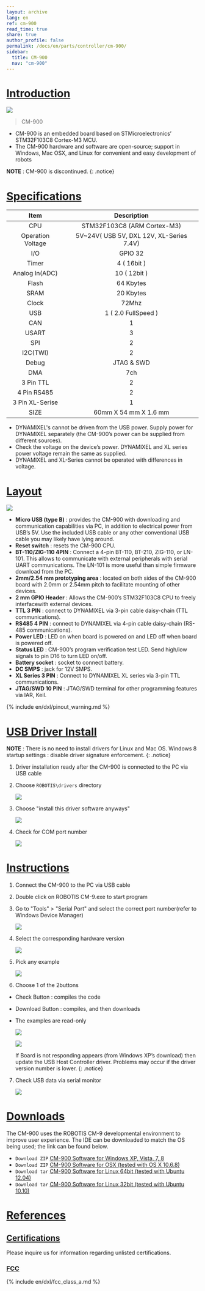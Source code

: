 ```yaml
---
layout: archive
lang: en
ref: cm-900
read_time: true
share: true
author_profile: false
permalink: /docs/en/parts/controller/cm-900/
sidebar:
  title: CM-900
  nav: "cm-900"
---
```


# [Introduction](#introduction)

![](/assets/images/parts/controller/cm-900/cm-900_product.jpg)

> CM-900

- CM-900 is an embedded board based on STMicroelectronics’ STM32F103C8 Cortex-M3 MCU.
- The CM-900 hardware and software are open-source; support in Windows, Mac OSX, and Linux for convenient and easy development of robots

**NOTE** : CM-900 is discontinued.
{: .notice}

# [Specifications](#specifications)

|        Item        |               Description                |
|:------------------:|:----------------------------------------:|
|        CPU         |       STM32F103C8 (ARM Cortex-M3)        |
| Operation  Voltage | 5V~24V( USB 5V, DXL 12V, XL-Series 7.4V) |
|        I/O         |                 GPIO 32                  |
|       Timer        |               4 ( 16bit )                |
|   Analog In(ADC)   |               10 ( 12bit )               |
|       Flash        |                64 Kbytes                 |
|        SRAM        |                20 Kbytes                 |
|       Clock        |                  72Mhz                   |
|        USB         |           1 ( 2.0 FullSpeed )            |
|        CAN         |                    1                     |
|       USART        |                    3                     |
|        SPI         |                    2                     |
|      I2C(TWI)      |                    2                     |
|       Debug        |                JTAG & SWD                |
|        DMA         |                   7ch                    |
|     3 Pin TTL      |                    2                     |
|    4 Pin RS485     |                    2                     |
|  3 Pin XL-Serise   |                    1                     |
|        SIZE        |          60mm X 54 mm X 1.6 mm           |


- DYNAMIXEL's cannot be driven from the USB power. Supply power for DYNAMIXEL separately (the CM-900’s power can be supplied from different sources).
- Check the voltage on the device’s power. DYNAMIXEL and XL series power voltage remain the same as supplied.
- DYNAMIXEL and XL-Series cannot be operated with differences in voltage.

# [Layout](#layout)

![](/assets/images/parts/controller/cm-900/cm-900_01.png)

- **Micro USB (type B)** : provides the CM-900 with downloading and communication capabilities via PC, in addition to electrical power from USB’s 5V. Use the included USB cable or any other conventional USB cable you may likely have lying around.
- **Reset switch** : resets the CM-900 CPU.
- **BT-110/ZIG-110 4PIN** : Connect a 4-pin BT-110, BT-210, ZIG-110, or LN-101. This allows to communicate with external peripherals with serial UART communications. The LN-101 is more useful than simple firmware download from the PC.
- **2mm/2.54 mm prototyping area** : located on both sides of the CM-900 board with 2.0mm or 2.54mm pitch to facilitate mounting of other devices.
- **2 mm GPIO Header** :  Allows the CM-900’s STM32F103C8 CPU to freely interfacewith external devices.
- **TTL 3 PIN** : connect to DYNAMIXEL via 3-pin cable daisy-chain (TTL communications).
- **RS485 4 PIN** : connect to DYNAMIXEL via 4-pin cable daisy-chain (RS-485 communications).
- **Power LED** : LED on when board is powered on and LED off when board is powered off.
- **Status LED** : CM-900’s program verification test LED. Send high/low signals to pin D16 to turn LED on/off.
- **Battery socket** : socket to connect battery.
- **DC SMPS** : jack for 12V SMPS.
- **XL Series 3 PIN** : Connect to DYNAMIXEL XL series via 3-pin TTL communications.
- **JTAG/SWD 10 PIN** : JTAG/SWD terminal for other programming features via IAR, Keil.

{% include en/dxl/pinout_warning.md %}

# [USB Driver Install](#usb-driver-install)

**NOTE** : There is no need to install drivers for Linux and Mac OS. Windows 8 startup settings : disable driver signature enforcement.
{: .notice}
 
1. Driver installation ready after the CM-900 is connected to the PC via USB cable
 
2. Choose `ROBOTIS\drivers` directory

    ![](/assets/images/parts/controller/cm-900/cm-900_02.gif)
 
3. Choose "install this driver software anyways"

    ![](/assets/images/parts/controller/cm-900/cm-900_03.gif)
 
4. Check for COM port number

    ![](/assets/images/parts/controller/cm-900/cm-900_04.gif)

# [Instructions](#instructions)

1. Connect the CM-900 to the PC via USB cable
 
2. Double click on ROBOTIS CM-9.exe to start program
 
3. Go to "Tools" > "Serial Port" and select the correct port number(refer to Windows Device Manager)

    ![](/assets/images/parts/controller/cm-900/cm-900_05.gif)
 
4. Select the corresponding hardware version

    ![](/assets/images/parts/controller/cm-900/cm-900_06.gif)
 
5. Pick any example

    ![](/assets/images/parts/controller/cm-900/cm-900_07.gif)
 
6. Choose 1 of the 2buttons
  - Check Button : compiles the code
  - Download Button : compiles, and then downloads
  - The examples are read-only

    ![](/assets/images/parts/controller/cm-900/cm-900_08.png)
    
    ![](/assets/images/parts/controller/cm-900/cm-900_09.png)
  
    If Board is not responding appears (from Windows XP’s download) then update the USB Host Controller driver. Problems may occur if the driver version number is lower.
    {: .notice}
 
7. Check USB data via serial monitor

    ![](/assets/images/parts/controller/cm-900/cm-900_10.png)

# [Downloads](#downloads)

The CM-900 uses the ROBOTIS CM-9 developmental environment to improve user experience. The IDE can be downloaded to match the OS being used; the  link can be found below.

- `Download ZIP` [CM-900 Software for Windows XP, Vista, 7, 8](http://www.robotis.com/download/software/CM-9/ROBOTIS_CM9-v1.0.0-windows.zip)
- `Download ZIP` [CM-900 Software for OSX (tested with OS X 10.6.8)](http://www.robotis.com/download/software/CM-9/ROBOTIS_CM9-v1.0.0-macosx.dmg)
- `Download tar` [CM-900 Software for Linux 64bit (tested with Ubuntu 12.04)](http://www.robotis.com/download/software/CM-9/ROBOTIS_CM9-v1.0.0-linux64.tar.gz)
- `Download tar` [CM-900 Software for Linux 32bit (tested with Ubuntu 10.10)](http://www.robotis.com/download/software/CM-9/ROBOTIS_CM9-v1.0.0-linux32.tar.gz)

# [References](#references)

## [Certifications](#certifications)
Please inquire us for information regarding unlisted certifications.

### [FCC](#fcc)
{% include en/dxl/fcc_class_a.md %}


[RoboPlus Task]: /docs/en/software/rplus1/task/getting_started/
[RoboPlus Motion]: /docs/en/software/rplus1/motion/
[RoboPlus Manager]: /docs/en/software/rplus1/manager/
[Number of pressed Start button]: /docs/en/software/rplus1/task/programming_02/#button-count
[Start button]: /docs/en/software/rplus1/task/programming_02/#button-count
[LN-101]: /docs/en/parts/interface/ln-101/
[ZIG-110]: /docs/en/parts/communication/zig-110/
[BT-110]: /docs/en/parts/communication/bt-110/
[BT-210]: /docs/en/parts/communication/bt-210/
[CM-510]: /docs/en/parts/controller/cm-510/#fuse-replacement
[Automatic Turn-off]: /docs/en/software/rplus1/task/programming_02/#powersave-timer
[Pin Assignment]: /docs/en/dxl/ax/ax-12a/#pin-assignment
